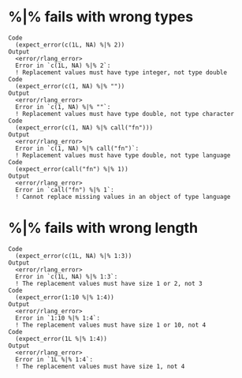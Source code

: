 # %|% fails with wrong types

    Code
      (expect_error(c(1L, NA) %|% 2))
    Output
      <error/rlang_error>
      Error in `c(1L, NA) %|% 2`:
      ! Replacement values must have type integer, not type double
    Code
      (expect_error(c(1, NA) %|% ""))
    Output
      <error/rlang_error>
      Error in `c(1, NA) %|% ""`:
      ! Replacement values must have type double, not type character
    Code
      (expect_error(c(1, NA) %|% call("fn")))
    Output
      <error/rlang_error>
      Error in `c(1, NA) %|% call("fn")`:
      ! Replacement values must have type double, not type language
    Code
      (expect_error(call("fn") %|% 1))
    Output
      <error/rlang_error>
      Error in `call("fn") %|% 1`:
      ! Cannot replace missing values in an object of type language

# %|% fails with wrong length

    Code
      (expect_error(c(1L, NA) %|% 1:3))
    Output
      <error/rlang_error>
      Error in `c(1L, NA) %|% 1:3`:
      ! The replacement values must have size 1 or 2, not 3
    Code
      (expect_error(1:10 %|% 1:4))
    Output
      <error/rlang_error>
      Error in `1:10 %|% 1:4`:
      ! The replacement values must have size 1 or 10, not 4
    Code
      (expect_error(1L %|% 1:4))
    Output
      <error/rlang_error>
      Error in `1L %|% 1:4`:
      ! The replacement values must have size 1, not 4


